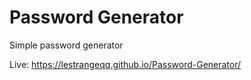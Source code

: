 # Password Generator

Simple password generator

Live: https://lestrangeqq.github.io/Password-Generator/